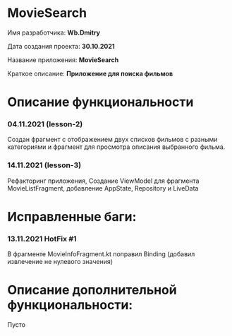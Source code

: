 # MovieSearch

Имя разработчика: **Wb.Dmitry**

Дата создания проекта: **30.10.2021**

Название приложения: **MovieSearch**

Краткое описание: **Приложение для поиска фильмов**



# Описание функциональности

### 04.11.2021 (lesson-2)

Создан фрагмент с отображением двух списков фильмов с разными категориями и фрагмент для просмотра описания выбранного фильма.

### 14.11.2021 (lesson-3)

Рефакторинг приложения, Создание ViewModel для фрагмента MovieListFragment, добавление AppState, Repository и LiveData



# Исправленные баги:

### 13.11.2021 HotFix #1 

В фрагменте MovieInfoFragment.kt поправил Binding (добавил извлечение не нулевого значения)



# Описание дополнительной функциональности:

Пусто

